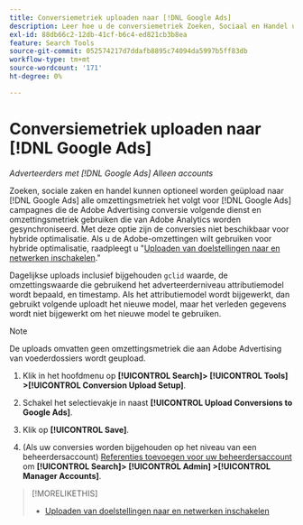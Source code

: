 ```yaml
---
title: Conversiemetriek uploaden naar [!DNL Google Ads]
description: Leer hoe u de conversiemetriek Zoeken, Sociaal en Handel uploadt naar [!DNL Google Ads].
exl-id: 88db66c2-12db-41cf-b6c4-ed821cb3b8ea
feature: Search Tools
source-git-commit: 052574217d7ddafb8895c74094da5997b5ff83db
workflow-type: tm+mt
source-wordcount: '171'
ht-degree: 0%

---
```


# Conversiemetriek uploaden naar [!DNL Google Ads]

*Adverteerders met [!DNL Google Ads] Alleen accounts*

Zoeken, sociale zaken en handel kunnen optioneel worden geüpload naar [!DNL Google Ads] alle omzettingsmetriek het volgt voor [!DNL Google Ads] campagnes die de Adobe Advertising conversie volgende dienst en omzettingsmetriek gebruiken die van Adobe Analytics worden gesynchroniseerd. Met deze optie zijn de conversies niet beschikbaar voor hybride optimalisatie. Als u de Adobe-omzettingen wilt gebruiken voor hybride optimalisatie, raadpleegt u &quot;[Uploaden van doelstellingen naar en netwerken inschakelen](objective-upload-to-networks.md).&quot;

Dagelijkse uploads inclusief bijgehouden `gclid` waarde, de omzettingswaarde die gebruikend het adverteerderniveau attributiemodel wordt bepaald, en timestamp. Als het attributiemodel wordt bijgewerkt, dan gebruikt volgende uploadt het nieuwe model, maar het verleden gegevens wordt niet bijgewerkt om het nieuwe model te gebruiken.

>[!NOTE]
>
>De uploads omvatten geen omzettingsmetriek die aan Adobe Advertising van voederdossiers wordt geupload.

1. Klik in het hoofdmenu op **[!UICONTROL Search]> [!UICONTROL Tools] >[!UICONTROL Conversion Upload Setup]**.

1. Schakel het selectievakje in naast **[!UICONTROL Upload Conversions to Google Ads]**.

1. Klik op **[!UICONTROL Save]**.

1. (Als uw conversies worden bijgehouden op het niveau van een beheerdersaccount) [Referenties toevoegen voor uw beheerdersaccount](/help/search-social-commerce/admin/manager-accounts.md) om **[!UICONTROL Search]> [!UICONTROL Admin] >[!UICONTROL Manager Accounts]**.

>[!MORELIKETHIS]
>
>* [Uploaden van doelstellingen naar en netwerken inschakelen](objective-upload-to-networks.md)
